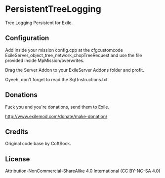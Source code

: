 # PersistentTreeLogging
Tree Logging Persistent for Exile.

## Configuration

Add inside your mission config.cpp at the cfgcustomcode ExileServer_object_tree_network_chopTreeRequest and use the file provided inside MpMission/overwrites.

Drag the Server Addon to your ExileServer Addons folder and profit.

Oyeeh, don't forget to read the Sql Instructions.txt 


## Donations

Fuck you and you're donations, send them to Exile.

http://www.exilemod.com/donate/make-donation/

## Credits

Original code base by CoftSock.

## License
Attribution-NonCommercial-ShareAlike 4.0 International (CC BY-NC-SA 4.0)
